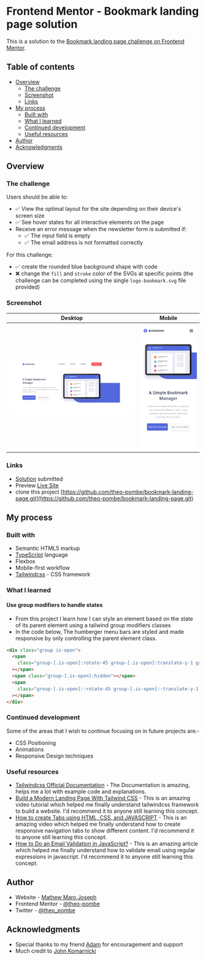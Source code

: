# Frontend Mentor - Bookmark landing page solution

This is a solution to the [Bookmark landing page challenge on Frontend Mentor](https://www.frontendmentor.io/challenges/bookmark-landing-page-5d0b588a9edda32581d29158).

## Table of contents

- [Overview](#overview)
  - [The challenge](#the-challenge)
  - [Screenshot](#screenshot)
  - [Links](#links)
- [My process](#my-process)
  - [Built with](#built-with)
  - [What I learned](#what-i-learned)
  - [Continued development](#continued-development)
  - [Useful resources](#useful-resources)
- [Author](#author)
- [Acknowledgments](#acknowledgments)

## Overview

### The challenge

Users should be able to:

- ✅ View the optimal layout for the site depending on their device's screen size
- ✅ See hover states for all interactive elements on the page
- Receive an error message when the newsletter form is submitted if:
  - ✅ The input field is empty
  - ✅ The email address is not formatted correctly

For this challenge:

- ✅ create the rounded blue background shape with code
- ❌ change the `fill` and `stroke` color of the SVGs at specific points (the challenge can be completed using the single `logo-bookmark.svg` file provided)

### Screenshot

|          Desktop           |          Mobile           |
| :------------------------: | :-----------------------: |
| ![](./desktop-preview.png) | ![](./mobile-preview.png) |

### Links

- [Solution](https://www.frontendmentor.io/solutions/mobilefirst-design-landing-page-using-tailwind-and-typescript-TUaPRdFHJM) submitted
- Preview [Live Site](https://the-bookmark-landing-page.netlify.app/)
- clone this project [https://github.com/theo-pombe/bookmark-landing-page.git](https://github.com/theo-pombe/bookmark-landing-page.git)

## My process

### Built with

- Semantic HTML5 markup
- [TypeScript](https://www.typescriptlang.org/) language
- Flexbox
- Mobile-first workflow
- [Tailwindcss](https://tailwindcss.com/) - CSS framework

### What I learned

#### Use group modifiers to handle states

- From this project I learn how I can style an element based on the state of its parent element using a tailwind group modifiers classes
- In the code below, The humberger menu bars are styled and made responsive by only controlling the parent element class.

```html
<div class="group is-open">
  <span
    class="group-[.is-open]:rotate-45 group-[.is-open]:translate-y-1 group-[.is-open]:bg-white"
  ></span>
  <span class="group-[.is-open]:hidden"></span>
  <span
    class="group-[.is-open]:-rotate-45 group-[.is-open]:-translate-y-1 group-[.is-open]:bg-white"
  ></span>
</div>
```

### Continued development

Some of the areas that I wish to continue focusing on in future projects are:-

- CSS Positioning
- Animations
- Responsive Design techniques

### Useful resources

- [Tailwindcss Official Documentation](https://tailwindcss.com/docs/installation) - The Documentation is amazing, helps me a lot with example code and explanations.
- [Build a Modern Landing Page With Tailwind CSS](https://www.youtube.com/watch?v=00gyCtIQp8E) - This is an amazing video tutorial which helped me finally understand tailwindcss framework to build a website. I'd recommend it to anyone still learning this concept.
- [How to create Tabs using HTML, CSS, and JAVASCRIPT](https://www.youtube.com/watch?v=nlOmgBHnLqQ) - This is an amazing video which helped me finally understand how to create responsive navigation tabs to show different content. I'd recommend it to anyone still learning this concept.
- [How to Do an Email Validation in JavaScript?](https://www.simplilearn.com/tutorials/javascript-tutorial/email-validation-in-javascript) - This is an amazing article which helped me finally understand how to validate email using regular expressions in javascript. I'd recommend it to anyone still learning this concept.

## Author

- Website - [Mathew Maro Joseph](https://github.com/theo-pombe/theo)
- Frontend Mentor - [@theo-pombe](https://www.frontendmentor.io/profile/theo-pombe)
- Twitter - [@theo_pombe](https://www.twitter.com/theo_pombe)

## Acknowledgments

- Special thanks to my friend [Adam](https://www.twitter.com/adamShabanih) for encouragement and support
- Much credit to [John Komarnicki](https://twitter.com/john_komarnicki)
